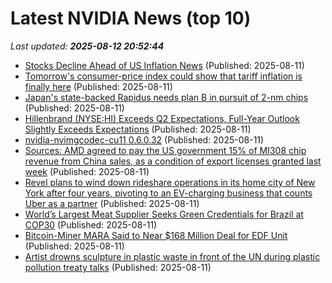 # Latest NVIDIA News (top 10)
_Last updated: **2025-08-12 20:52:44**_

- [Stocks Decline Ahead of US Inflation News](https://biztoc.com/x/5a4663aece7083bb) (Published: 2025-08-11)
- [Tomorrow's consumer-price index could show that tariff inflation is finally here](https://biztoc.com/x/76977fd3334b28ca) (Published: 2025-08-11)
- [Japan's state-backed Rapidus needs plan B in pursuit of 2-nm chips](https://biztoc.com/x/d2b41af852e0bd97) (Published: 2025-08-11)
- [Hillenbrand (NYSE:HI) Exceeds Q2 Expectations, Full-Year Outlook Slightly Exceeds Expectations](https://finance.yahoo.com/news/hillenbrand-nyse-hi-exceeds-q2-204207444.html) (Published: 2025-08-11)
- [nvidia-nvimgcodec-cu11 0.6.0.32](https://pypi.org/project/nvidia-nvimgcodec-cu11/0.6.0.32/) (Published: 2025-08-11)
- [Sources: AMD agreed to pay the US government 15% of MI308 chip revenue from China sales, as a condition of export licenses granted last week](https://biztoc.com/x/67b8be5c5e641e5d) (Published: 2025-08-11)
- [Revel plans to wind down rideshare operations in its home city of New York after four years, pivoting to an EV-charging business that counts Uber as a partner](https://biztoc.com/x/166c49e11b27c451) (Published: 2025-08-11)
- [World’s Largest Meat Supplier Seeks Green Credentials for Brazil at COP30](https://biztoc.com/x/6c141945216d37f5) (Published: 2025-08-11)
- [Bitcoin-Miner MARA Said to Near $168 Million Deal for EDF Unit](https://biztoc.com/x/11360c46bbc16e81) (Published: 2025-08-11)
- [Artist drowns sculpture in plastic waste in front of the UN during plastic pollution treaty talks](https://biztoc.com/x/fdb98442bcfdade5) (Published: 2025-08-11)
